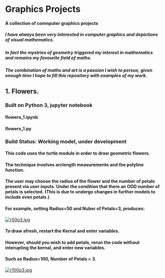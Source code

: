 # **Graphics Projects**
#### A collection of comnputer graphics projects
##### I have always been very interested in computer graphics and depictions of visual mathematics.
##### In fact the mystries of geometry triggered my interest in mathematics and remains my favourite field of maths.
##### The combination of maths and art is a passion I wish to persue, given enough time I hope to fill this repository with examples of my work.
## **1. Flowers.**
### Built on Python 3, jupyter notebook
#### flowers_1.ipynb
#### flowers_1.py


### **Build Status:** Working model, under development

#### This code uses the turtle module in order to draw geometric flowers.
#### The technique involves arclength measurements and the polyline function.
#### The user may choose the radius of the flower and the number of petals present via user inputs. Under the condition that there an ODD number of petals is selected. (This is due to undergo changes in further models to include even petals.)
#### For example, setting Radius=50 and Nuber of Petals=3, produces:
[![r50p3.jpg](https://i.postimg.cc/SxxWG0Cm/r50p3.jpg)](https://postimg.cc/BXRLqVmz)

#### To draw afresh, restart the Kernal and enter variables.
#### However, should you wish to add petals, rerun the code without interupting the kernal, and enter new variables.
#### Such as Radius=100, Number of Petals = 3.
[![r100p3.jpg](https://i.postimg.cc/xjL7wm7c/r100p3.jpg)](https://postimg.cc/9zFJTDch)
